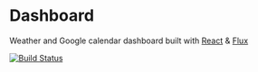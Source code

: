 # Dashboard
Weather and Google calendar dashboard built with [React](http://facebook.github.io/react/) &amp; [Flux](https://facebook.github.io/flux/)

[![Build Status](https://drone.io/github.com/danesparza/Dashboard/status.png)](https://drone.io/github.com/danesparza/Dashboard/latest)
